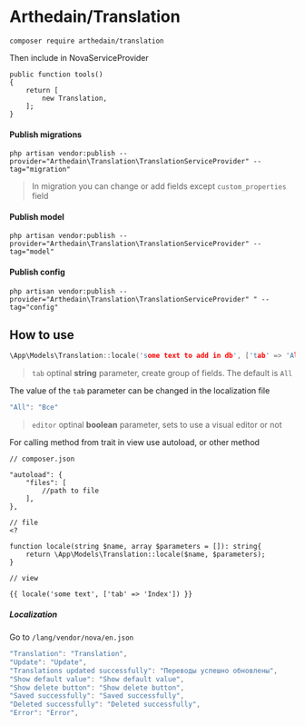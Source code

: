 # Arthedain/Translation
```
composer require arthedain/translation
```
Then include in NovaServiceProvider
```
public function tools()
{
    return [
        new Translation,
    ];
}
```

#### Publish migrations
```
php artisan vendor:publish --provider="Arthedain\Translation\TranslationServiceProvider" --tag="migration"
```
>In migration you can change or add fields except ```custom_properties``` field
#### Publish model
```
php artisan vendor:publish --provider="Arthedain\Translation\TranslationServiceProvider" --tag="model"
```
#### Publish config
```
php artisan vendor:publish --provider="Arthedain\Translation\TranslationServiceProvider" " --tag="config"
```
## How to use

```h
\App\Models\Translation::locale('some text to add in db', ['tab' => 'All', 'editor' => false, 'key' => false]);
```
> ```tab``` optinal **string** parameter, create group of fields. The default is ```All```

The value of the `tab` parameter can be changed in the localization file
```h
"All": "Все"
```
> ```editor``` optinal **boolean** parameter, sets to use a visual editor or not 

For calling method from trait in view use autoload, or other method
```
// composer.json

"autoload": {
    "files": [
        //path to file
    ],
},

// file
<?

function locale(string $name, array $parameters = []): string{
    return \App\Models\Translation::locale($name, $parameters);
}

// view

{{ locale('some text', ['tab' => 'Index']) }}

```

##### Localization
Go to ```/lang/vendor/nova/en.json``` 
```h
"Translation": "Translation",
"Update": "Update",
"Translations updated successfully": "Переводы успешно обновлены",
"Show default value": "Show default value",
"Show delete button": "Show delete button",
"Saved successfully": "Saved successfully",
"Deleted successfully": "Deleted successfully",
"Error": "Error",
```
